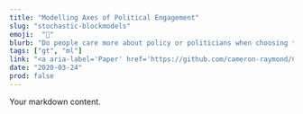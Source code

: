 ```yaml
---
title: "Modelling Axes of Political Engagement"
slug: "stochastic-blockmodels"
emoji:  "🧶"
blurb: "Do people care more about policy or politicians when choosing to retweet political content online? Lead author on this study that developed random graph models to model what drives political engagement."
tags: ["gt", "ml"]
link: "<a aria-label='Paper' href='https://github.com/cameron-raymond/CISC500-SeniorThesis/blob/master/topic_centrality_paper/Measures_of_Topic_Centrality_for_Online_Political_Engagement.pdf'>Paper</a>"
date: "2020-03-24"
prod: false
---
```


Your markdown content.
